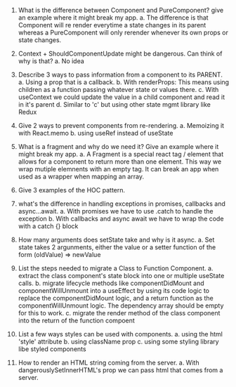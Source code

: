 1. What is the difference between Component and PureComponent? give an
   example where it might break my app.
   a. The difference is that Component will re render everytime a state changes in its parent whereas a PureComponent will only rerender whenever its own props or state changes.

2. Context + ShouldComponentUpdate might be dangerous. Can think of why is
   that?
   a. No idea

3. Describe 3 ways to pass information from a component to its PARENT.
   a. Using a prop that is a callback.
   b. With renderProps: This means using children as a function passing whatever state or values there.
   c. With useContext we could update the value in a child component and read it in it's parent
   d. Similar to 'c' but using other state mgmt library like Redux

4. Give 2 ways to prevent components from re-rendering.
   a. Memoizing it with React.memo
   b. using useRef instead of useState

5. What is a fragment and why do we need it? Give an example where it might
   break my app.
   a. A Fragment is a special react tag / element that allows for a component to return more than one element. This way we wrap mutiple elemnents with an empty tag. It can break an app when used as a wrapper when mapping an array.

6. Give 3 examples of the HOC pattern.

7. what's the difference in handling exceptions in promises, callbacks and
   async...await.
   a. With promises we have to use .catch to handle the exception
   b. With callbacks and async await we have to wrap the code with a catch {} block

8. How many arguments does setState take and why is it async.
   a. Set state takes 2 argunments, either the value or a setter function of the form (oldValue) => newValue

9. List the steps needed to migrate a Class to Function Component.
   a. extract the class component's state block into one or multiple useState calls.
   b. migrate lifecycle methods like componentDidMount and componentWillUnmount into a useEffect by using its code logic to replace the componentDidMount logic, and a return function as the componentWillUnmount logic. The dependency array should be empty for this to work.
   c. migrate the render method of the class component into the return of the function compoent

10. List a few ways styles can be used with components.
    a. using the html 'style' attribute
    b. using className prop
    c. using some styling library libe styled components

11. How to render an HTML string coming from the server.
    a. With dangerouslySetInnerHTML's prop we can pass html that comes from a server.

